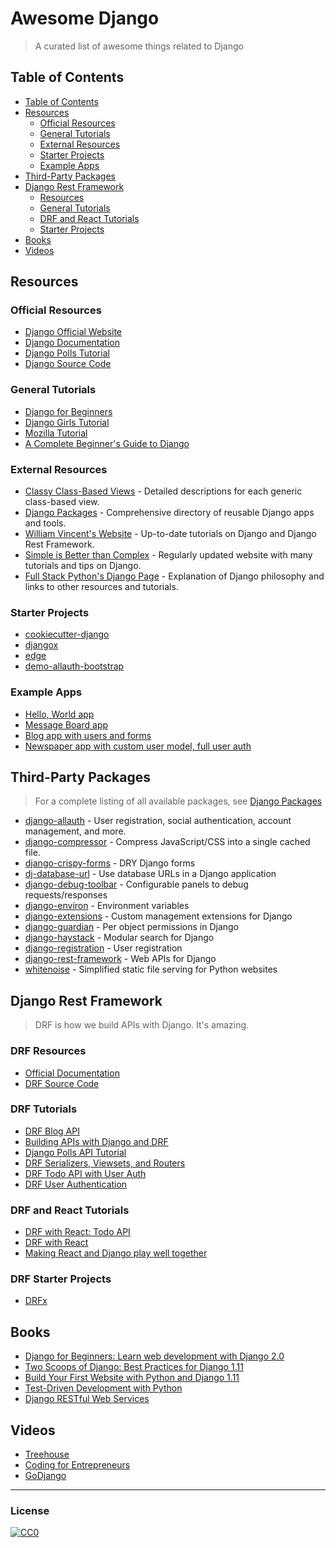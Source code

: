 # Awesome Django

> A curated list of awesome things related to Django

## Table of Contents

- [Table of Contents](#table-of-contents)
- [Resources](#resources)
  - [Official Resources](#official-resources)
  - [General Tutorials](#general-tutorials)
  - [External Resources](#external-resources)
  - [Starter Projects](#starter-projects)
  - [Example Apps](#example-apps)
- [Third-Party Packages](#third-party-packages)
- [Django Rest Framework](#django-rest-framework)
  - [Resources](#drf-resources)
  - [General Tutorials](#drf-tutorials)
  - [DRF and React Tutorials](#drf-and-react-tutorials)
  - [Starter Projects](#drf-starter-projects)
- [Books](#books)
- [Videos](#videos)


## Resources

### Official Resources

- [Django Official Website](https://www.djangoproject.com/)
- [Django Documentation](https://docs.djangoproject.com/en/dev/)
- [Django Polls Tutorial](https://docs.djangoproject.com/en/dev/intro/tutorial01/)
- [Django Source Code](https://github.com/django/django)

### General Tutorials   
- [Django for Beginners](https://djangoforbeginners.com/)
- [Django Girls Tutorial](https://tutorial.djangogirls.org/en/)
- [Mozilla Tutorial](https://developer.mozilla.org/en-US/docs/Learn/Server-side/Django)
- [A Complete Beginner's Guide to Django](https://simpleisbetterthancomplex.com/series/beginners-guide/1.11/)

### External Resources
- [Classy Class-Based Views](http://ccbv.co.uk/) - Detailed descriptions for each generic class-based view.
- [Django Packages](https://djangopackages.org/) - Comprehensive directory of reusable Django apps and tools.
- [William Vincent's Website](https://wsvincent.com) - Up-to-date tutorials on Django and Django Rest Framework.
- [Simple is Better than Complex](https://simpleisbetterthancomplex.com/) - Regularly updated website with many tutorials and tips on Django.
- [Full Stack Python's Django Page](https://www.fullstackpython.com/django.html) - Explanation of Django philosophy and links to other resources and tutorials.

### Starter Projects
- [cookiecutter-django](https://github.com/pydanny/cookiecutter-django)
- [djangox](https://github.com/wsvincent/djangox)
- [edge](https://github.com/arocks/edge)
- [demo-allauth-bootstrap](https://github.com/aellerton/demo-allauth-bootstrap)

### Example Apps
- [Hello, World app](https://github.com/wsvincent/djangoforbeginners/tree/master/ch2-hello-world-app)
- [Message Board app](https://github.com/wsvincent/djangoforbeginners/tree/master/ch4-message-board-app)
- [Blog app with users and forms](https://github.com/wsvincent/djangoforbeginners/tree/master/ch7-blog-app-with-users)
- [Newspaper app with custom user model, full user auth](https://github.com/wsvincent/djangoforbeginners/tree/master/ch15-comments)

## Third-Party Packages
> For a complete listing of all available packages, see [Django Packages](https://djangopackages.org/)

- [django-allauth](https://github.com/pennersr/django-allauth/) - User registration, social authentication, account management, and more.
- [django-compressor](https://github.com/django-compressor/django-compressor/) - Compress JavaScript/CSS into a single cached file.
- [django-crispy-forms](https://github.com/django-crispy-forms/django-crispy-forms/) - DRY Django forms
- [dj-database-url](https://github.com/kennethreitz/dj-database-url/) - Use database URLs in a Django application
- [django-debug-toolbar](https://github.com/jazzband/django-debug-toolbar/) - Configurable panels to debug requests/responses
- [django-environ](https://github.com/joke2k/django-environ) - Environment variables
- [django-extensions](https://github.com/django-extensions/django-extensions/) - Custom management extensions for Django
- [django-guardian](https://github.com/django-guardian/django-guardian) - Per object permissions in Django
- [django-haystack](https://github.com/django-haystack/django-haystack) - Modular search for Django
- [django-registration](https://github.com/macropin/django-registration/) - User registration
- [django-rest-framework](https://github.com/encode/django-rest-framework) - Web APIs for Django
- [whitenoise](https://github.com/evansd/whitenoise) - Simplified static file serving for Python websites

## Django Rest Framework
> DRF is how we build APIs with Django. It's amazing.

### DRF Resources
- [Official Documentation](http://www.django-rest-framework.org/)
- [DRF Source Code](https://github.com/encode/django-rest-framework)

### DRF Tutorials
- [DRF Blog API](https://wsvincent.com/django-rest-framework-tutorial/)
- [Building APIs with Django and DRF](https://books.agiliq.com/projects/django-api-polls-tutorial/en/latest/)
- [Django Polls API Tutorial](https://wsvincent.com/django-polls-tutorial-api/)
- [DRF Serializers, Viewsets, and Routers](https://wsvincent.com/django-rest-framework-serializers-viewsets-routers/)
- [DRF Todo API with User Auth](https://wsvincent.com/django-rest-framework-authentication-tutorial/)
- [DRF User Authentication](https://wsvincent.com/django-rest-framework-user-authentication-tutorial/)

### DRF and React Tutorials
- [DRF with React: Todo API](https://wsvincent.com/django-rest-framework-react-tutorial/)
- [DRF with React](https://www.valentinog.com/blog/tutorial-api-django-rest-react/)
- [Making React and Django play well together](https://fractalideas.com/blog/making-react-and-django-play-well-together/)

### DRF Starter Projects
- [DRFx](https://github.com/wsvincent/drfx)


## Books
- [Django for Beginners: Learn web development with Django 2.0](https://leanpub.com/djangoforbeginners)
- [Two Scoops of Django: Best Practices for Django 1.11](https://www.twoscoopspress.com/products/two-scoops-of-django-1-11/)
- [Build Your First Website with Python and Django 1.11](https://www.amazon.com/Build-First-Website-Python-Django/dp/0994616856)
- [Test-Driven Development with Python](https://www.amazon.com/dp/1491958707)
- [Django RESTful Web Services](https://www.amazon.com/dp/1788833929)

## Videos
- [Treehouse](https://teamtreehouse.com/tracks/learn-django)
- [Coding for Entrepreneurs](https://www.codingforentrepreneurs.com/)
- [GoDjango](https://godjango.com/)


---
### License
[![CC0](http://i.creativecommons.org/p/zero/1.0/88x31.png)](http://creativecommons.org/publicdomain/zero/1.0/)
